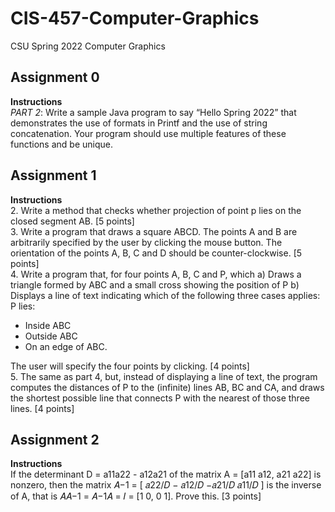 # CIS-457-Computer-Graphics
CSU Spring 2022 Computer Graphics  

## Assignment 0
**Instructions**  
*PART 2*: Write a sample Java program to say “Hello Spring 2022” that demonstrates the use of
formats in Printf and the use of string concatenation. Your program should use multiple
features of these functions and be unique.  
## Assignment 1  
**Instructions**  
2. Write a method that checks whether projection of point p lies on the closed segment AB. [5 points]  
3. Write a program that draws a square ABCD. The points A and B are arbitrarily specified by the user by clicking the mouse button. The orientation of the points A, B, C and D should be counter-clockwise. [5 points]  
4. Write a program that, for four points A, B, C and P, which a) Draws a triangle formed by ABC and a small cross showing the position of P b) Displays a line of text indicating which of the following three cases applies:
P lies:  
- Inside ABC
- Outside ABC
- On an edge of ABC.  

The user will specify the four points by clicking. [4 points]  
5. The same as part 4, but, instead of displaying a line of text, the program computes the distances of P to the (infinite) lines AB, BC and CA, and draws the shortest possible line that connects P with the nearest of those three lines. [4 points]  

## Assignment 2  
**Instructions**  
If the determinant D = a11a22 - a12a21 of the matrix A = \[a11 a12, a21 a22] is nonzero, then the matrix 𝐴−1 = \[ 𝑎22/𝐷 − 𝑎12/𝐷 −𝑎21/𝐷 𝑎11/𝐷 ] is the inverse of A, that is 𝐴𝐴−1 = 𝐴−1𝐴 = 𝐼 = \[1 0, 0 1]. Prove this. [3 points]
